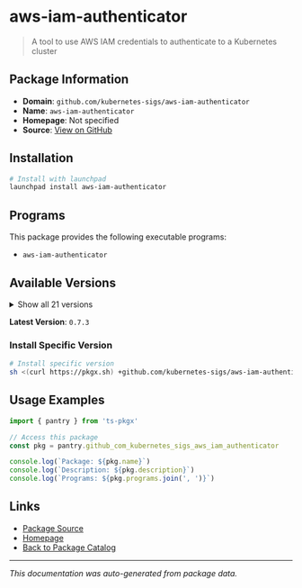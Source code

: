 # aws-iam-authenticator

> A tool to use AWS IAM credentials to authenticate to a Kubernetes cluster

## Package Information

- **Domain**: `github.com/kubernetes-sigs/aws-iam-authenticator`
- **Name**: `aws-iam-authenticator`
- **Homepage**: Not specified
- **Source**: [View on GitHub](https://github.com/pkgxdev/pantry/tree/main/projects/github.com/kubernetes-sigs/aws-iam-authenticator/package.yml)

## Installation

```bash
# Install with launchpad
launchpad install aws-iam-authenticator
```

## Programs

This package provides the following executable programs:

- `aws-iam-authenticator`

## Available Versions

<details>
<summary>Show all 21 versions</summary>

- `0.7.3`, `0.7.2`, `0.7.1`, `0.6.31`, `0.6.30`
- `0.6.29`, `0.6.28`, `0.6.27`, `0.6.26`, `0.6.25`
- `0.6.24`, `0.6.23`, `0.6.22`, `0.6.21`, `0.6.14`
- `0.6.13`, `0.6.12`, `0.6.11`, `0.5.27`, `0.5.21`
- `0.5.20`

</details>

**Latest Version**: `0.7.3`

### Install Specific Version

```bash
# Install specific version
sh <(curl https://pkgx.sh) +github.com/kubernetes-sigs/aws-iam-authenticator@0.7.3 -- $SHELL -i
```

## Usage Examples

```typescript
import { pantry } from 'ts-pkgx'

// Access this package
const pkg = pantry.github_com_kubernetes_sigs_aws_iam_authenticator

console.log(`Package: ${pkg.name}`)
console.log(`Description: ${pkg.description}`)
console.log(`Programs: ${pkg.programs.join(', ')}`)
```

## Links

- [Package Source](https://github.com/pkgxdev/pantry/tree/main/projects/github.com/kubernetes-sigs/aws-iam-authenticator/package.yml)
- [Homepage](#)
- [Back to Package Catalog](../package-catalog.md)

---

*This documentation was auto-generated from package data.*
